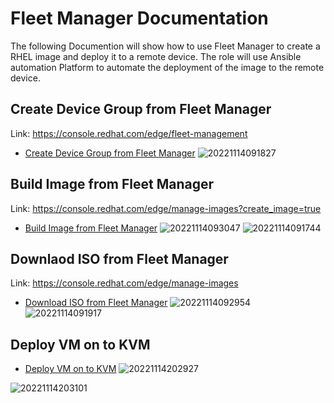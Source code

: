 # Fleet Manager Documentation 
The following Documention will show how to use Fleet Manager to create a RHEL image and deploy it to a remote device. The role will use Ansible automation Platform to automate the deployment of the image to the remote device.

## Create Device Group from Fleet Manager
Link: https://console.redhat.com/edge/fleet-management 
* [Create Device Group from Fleet Manager](create-device-group.md)
![20221114091827](https://i.imgur.com/yYo70Lp.png)

## Build Image from Fleet Manager
Link: https://console.redhat.com/edge/manage-images?create_image=true
* [Build Image from Fleet Manager](build-image.md)
![20221114093047](https://i.imgur.com/hZu76oJ.png)
![20221114091744](https://i.imgur.com/Fv3P2d1.png)

## Downlaod ISO from Fleet Manager
Link: https://console.redhat.com/edge/manage-images
* [Download ISO from Fleet Manager](download-iso.md)
![20221114092954](https://i.imgur.com/foO3TYs.png)
![20221114091917](https://i.imgur.com/KLNHXbW.png)


## Deploy VM on to KVM
* [Deploy VM on to KVM](deploy-vm-on-to-kvm.md)
![20221114202927](https://i.imgur.com/vVD86C2.png)

![20221114203101](https://i.imgur.com/aTU9BYf.png)